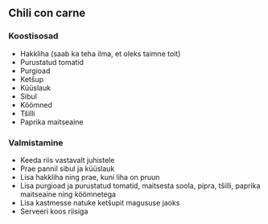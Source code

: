 ## Chili con carne

### Koostisosad 
- Hakkliha (saab ka teha ilma, et oleks taimne toit)
- Purustatud tomatid
- Purgioad 
- Ketšup
- Küüslauk
- Sibul
- Köömned 
- Tšilli 
- Paprika maitseaine 

### Valmistamine
- Keeda riis vastavalt juhistele
- Prae pannil sibul ja küüslauk
- Lisa hakkliha ning prae, kuni liha on pruun
- Lisa purgioad ja purustatud tomatid, maitsesta soola, pipra, tšilli, paprika maitseaine ning köömnetega
- Lisa kastmesse natuke ketšupit magususe jaoks
- Serveeri koos riisiga
